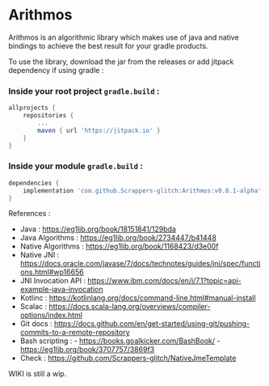 # Arithmos

Arithmos is an algorithmic library which makes use of java and native bindings to achieve the best result for your gradle products.

To use the library, download the jar from the releases or add jitpack dependency if using gradle :

### Inside your root project `gradle.build` : 
```gradle
allprojects {
	repositories {
		...
		maven { url 'https://jitpack.io' }
	}
}
```

### Inside your module `gradle.build` :
```gradle
dependencies {
	implementation 'com.github.Scrappers-glitch:Arithmos:v0.0.1-alpha'
}
```

References : 
- Java : https://eg1lib.org/book/18151841/129bda
- Java Algorithms : https://eg1lib.org/book/2734447/b41448
- Native Algorithms : https://eg1lib.org/book/1168423/d3e00f
- Native JNI : https://docs.oracle.com/javase/7/docs/technotes/guides/jni/spec/functions.html#wp16656
- JNI Invocation API : https://www.ibm.com/docs/en/i/7.1?topic=api-example-java-invocation
- Kotlinc : https://kotlinlang.org/docs/command-line.html#manual-install
- Scalac : https://docs.scala-lang.org/overviews/compiler-options/index.html
- Git docs : https://docs.github.com/en/get-started/using-git/pushing-commits-to-a-remote-repository
- Bash scripting : - https://books.goalkicker.com/BashBook/ 
		   - https://eg1lib.org/book/3707757/3869f3
- Check : https://github.com/Scrappers-glitch/NativeJmeTemplate

WIKI is still a wip.
